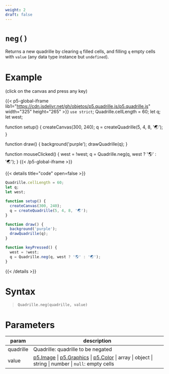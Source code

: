 ```yaml
---
weight: 2
draft: false
---
```


# `neg()`

Returns a new quadrille by clearing `q` filled cells, and filling `q` empty cells with `value` (any data type instance but `undefined`).

# Example

(click on the canvas and press any key)

{{< p5-global-iframe lib1="https://cdn.jsdelivr.net/gh/objetos/p5.quadrille.js/p5.quadrille.js" width="325" height="265" >}}
`use strict`;
Quadrille.cellLength = 60;
let q;
let west;

function setup() {
  createCanvas(300, 240);
  q = createQuadrille(5, 4, 8, '🌏');
}

function draw() {
  background('purple');
  drawQuadrille(q);
}

function mouseClicked() {
  west = !west;
  q = Quadrille.neg(q, west ? '🌎' : '🌏');
}
{{< /p5-global-iframe >}}

{{< details title="code" open=false >}}
```js
Quadrille.cellLength = 60;
let q;
let west;

function setup() {
  createCanvas(300, 240);
  q = createQuadrille(5, 4, 8, '🌏');
}

function draw() {
  background('purple');
  drawQuadrille(q);
}

function keyPressed() {
  west = !west;
  q = Quadrille.neg(q, west ? '🌎' : '🌏');
}
```
{{< /details >}}

# Syntax

> `Quadrille.neg(quadrille, value)`

# Parameters

| param     | description                                                                                                    |
|-----------|----------------------------------------------------------------------------------------------------------------|
| quadrille | Quadrille: quadrille to be negated                                                                             |
| value     | [p5.Image](https://p5js.org/reference/#/p5.Image) \| [p5.Graphics](https://p5js.org/reference/#/p5.Graphics) \| [p5.Color](https://p5js.org/reference/#/p5.Color) \| array \| object \| string \| number \| `null`: empty cells |